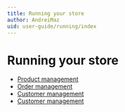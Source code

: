 ```yaml
---
title: Running your store
author: AndreiMaz
uid: user-guide/running/index
---
```

# Running your store

* [Product management](xref:user-guide/running/product-management/index)
* [Order management](xref:user-guide/running/order-management/index)
* [Customer management](xref:user-guide/running/customer-management/index)
* [Customer management](xref:user-guide/running/reports/index)
